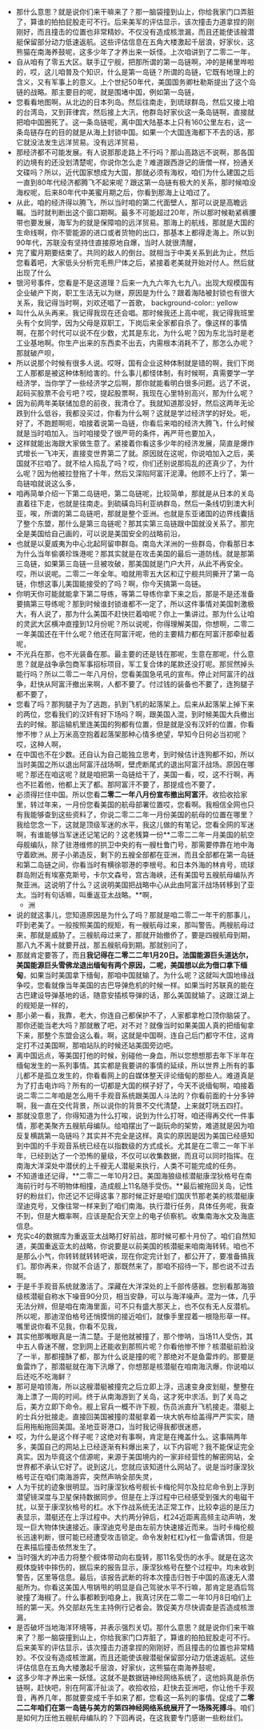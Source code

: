 - 那什么意思？就是说你们来干嘛来了？那一脑袋撞到山上，你给我家门口弄脏了，算谁的拍拍屁股走可不行。后来美军的评估显示，该次撞击力道拿捏的刚刚好，而且撞击的位置也非常精妙。不仅没有造成核泄漏，而且还能使该艘潜艇保留部分动力低速返航。这些评估信息在五角大楼激起千层浪，好家伙，这熊猫在南海养鼓呢，这多少年了才养出来一妖怪。上次咱讲到了二零二一年，
- 自从咱有了零五大区。联手辽宁舰，把那所谓的第一岛链啊，冲的是稀里哗啦的，哎，这儿咱普及个知识，什么是第一岛链？所谓的岛链，它既有地理上的含义，又有军事上的意义。上个世纪50年代，美国国务卿杜勒斯提出了这个岛链的战略。那主要目的呢，就是围堵中国，例如第一岛链，
- 您看看地图啊，从北边的日本列岛。然后往南走，到琉球群岛，然后又接上咱的台湾岛，又到菲律宾，然后接上大汛，他群岛好家伙这一条岛链啊，直接就把咱中国圈死了。这一条岛链呢，离中国大陆基本上只有160公里左右，这一条岛链存在的目的就是从海上封锁中国。如果一个大国连海都下不去的话，那它就没法发生远洋贸易。没有远洋贸易，
- 那经济都不可能发展。有人说那那走路上不行吗？那山高路远不说啊，那各国的边境有的还没划清楚呢，你说你怎么走？难道跟西游记的唐僧一样，扮通关文碟吗？所以，近代国家想成为大国，那就必须有海权，咱们为什么建国之后一直到80年代经济都腾飞不起来呢？跟这第一岛链有极大的关系，那时候咱没海权呢，后来80年代中美蜜月期之后，你看到那海上让咱过了。
- 从此，咱的经济得以腾飞，所以当时咱的第二代面壁人，那可以说是高瞻远瞩。当时就判断出这个窗口期啊。最多不可能超过20年，所以那时候勒紧裤腰带也要发展，海军为的就是保障咱的远洋贸易。那海上的航线，那就是大国的生命线啊，你不管能源的进口或者货物的出口，那基本上都得走海上。所以到90年代，苏联没有坚持住直接原地自爆，当时人就很清醒，
- 完了蜜月期要结束了。共同的敌人的倒台。就相当于中美关系到此为止，然后您看着吧，大家低头分析完毛熊尸体之后，紧接着老美就开始对付人。然后就出现了什么
- 银河号事件，您看是不是这道理？后来一九九六年九七九八。出现大规模国有企业破产下岗，职工生活无以为继，原因是为什么？跟着海陆被封锁也有很大关系，我记得当时啊，刘欢还唱了一首歌，
  background-color:: yellow
- 叫什么从头再来。我记得我现在还会唱。那时候我还上高中呢，我记得我班里头有个女同学，因为父母是双职工，下岗后来全家都自杀了。像这样的事情啊，在那个时代可以说不在少数，尤其是东北，为什么呢？因为东北当时是老工业基地啊。你生产出来的东西卖不出去，内需根本消耗不了，那怎么办呢？那就破产呗，
- 所以说那个时候有很多人说。哎呀，国有企业这种体制就是错的啊，我们下岗工人那都是被这种体制给害的。什么事儿都怪体制，有时候啊，真需要学一学经济学，当你学了一些经济学之后啊，那你就能看明白很多问题。远了不说，起码买股票不会亏吧？哎，提起股票啊，我现在心里特别高兴，那为什么呢？
- 因为前两年美联储加息的前夜，我清仓了。我就知道那没好，然后这两年无论跌到什么低谷，我都没买过，你看为什么啊？这就是学过经济学的好处。呃，好了，不跑题啊呃，咱接着说第一岛链，你看后来咱的经济大腾飞，什么时候就是当时咱加入。当时咱接受了很严苛的条件，再严苛也要加入，
- 这样就能出海跟大家做生意了。紧接着你看这多少年的经济发展，简直是爆炸式增长一飞冲天，直接变世界第二了就。原因就在这呢，你说咱加入之后，美国就不拦咱了。就不给人捣乱了吗？哎，你们还别说那捣乱的还真少了，为什么呢？因为他被拉登拖了十年，然后又深陷阿富汗泥潭。他顾不上行了，第一岛链咱就说这么多，
- 咱再简单介绍一下第二岛链吧，第二岛链呢，比较简单，那就是从日本的关岛直着往下走，也就是往南走。到硫磺岛玛利亚纳群岛，然后一条线切到澳大利亚，唉，所谓的第二岛链吧，那就是整个亚洲。也就是东亚诸国的边界线囊括了整个东盟，那什么是第三岛链呢？那其实第三岛链跟中国就没关系了。那完全是美国给自己画的，可以说是美国安全的战略前沿，
- 也就是以夏威夷为中心北起阿留申群岛。南岛大洋洲的一些群岛，你看那日本为什么当年偷袭珍珠港呢？那其实就是在攻击美国的最后一道防线。就是那第三岛链，如果第三岛链一旦被攻破，那美国就是门户大开，从此不再安全。哎，所以说呢。二零二一年全年。咱就用零五大区和辽宁舰共同撕开了第一岛链，你想这事儿美国能接受的了吗？啊，你今天搞第一岛链。
- 你明天你可能就能拿下第二导练，等第二导练你拿下来之后，那是不是还准备要搞第三导练呢？那到时候谁封锁谁都不一定了，所以这件事情对美国刺激极大，有人说了，那为什么美国不赶快拦着咱呢？你上一集讲过。那为什么让咱的灵武大区横冲直撞到12月份呢？所以说呢，你得理解美国，你想啊，二零二一年美国还在干什么呢？他还在阿富汗呢，他的主要精力都在阿富汗那牵扯着呢，
- 不光兵在那，也不光装备在那。最主要的还是钱在那呢，生意在那呢，什么意思？就是战争承包商军事招标项目，军工复合体的尾款还没打呢。那贸然掉头能行吗？所以二零二一年八月份，您看美国急吼吼的宣布。停止对阿富汗的战争，赶快从阿富汗撤出来啊，人都不要了。付过钱的装备也不要了，连狗腿子都不要了，
- 您看了吗？那狗腿子为了逃跑，扒到飞机的起落架上。后来从起落架上掉下来的两位，您看我们的汉奸有好下场吗？啊，跟美国人混，到时候美国大兵撤出去的时候。那运输机里连美国的狗都有位置，但是就是没有汉奸的位置，你看惨不惨？从上万米高空抱着起落架那种心情多绝望，早知今日何必当初呢？哎，这种人啊，
- 在中国也不在少数。还自认为自己能独立思考，到时候估计连狗都不如，所以当时美国之所以退出阿富汗战场啊，壁虎断尾式的退出阿富汗战场。原因在哪呢？那还在咱这呢？就是咱把第一岛链给干了，美国一看，哎，这不行啊，再也不拦着他，他都上天了都。那阿富汗不要了，那提成也不要了，
- 必须得拦住中国。所以您看**二零二一年八月份宣布撤出阿富汗**。收拾收拾家里，转过年来，一月份您看美国的航母部署位置哎，您看啊。我相信全网也只有我能够查到这些资料了，你说二零二二年一月份美国的航母的位置在哪里？我给您念一下，这就是顶级军迷的水平，我这儿做的有笔记，您看全网的军迷啊，有谁能够当军迷还记笔记的？这老残算一份**二零二二年一月美国的航空母舰编队，除了驻港维修的拱卫中央的有一艘杜鲁门号，那需要停靠在地中海守着欧洲。房子小弟造反，剩下的五艘全部都在亚洲，而且全部都在第一岛链和第二岛链之间，你看当时有横徐鄂港的李根号。和日本外海的林肯号，琉球群岛附近有埃塞克斯号，卡尔文森号，宫古海峡，还有美国号五艘航母编队齐聚亚洲。这说明了什么？这说明美国把战略中心从此由阿富汗战场转移到了亚太。当时有句话嘛，叫重返亚太战略。**啊，
	- 洲
- 说的就这事儿，您知道原因是为什么了吗？那就是咱二零二一年干的那事儿，吓到老美了。一般按照美国的规矩，有一艘航母过来，那叫警告。两艘航母过来，那就是威胁了。三艘航母过来了，那就开始撤侨了，要是四艘航母到期，那八九不离十就要开战，那五艘航母到期。那就别问了，
- 那就肯定要答了，而且**我记得在二零二二年1月20日。法国能源巨头道达尔，美国能源巨头雪佛龙退出缅甸有两个原因，二呢，美国想以此为借口拿下缅甸**，如果当时美国拿下缅甸，那咱中国就输了。为什么呢？这就叫大国地缘战争哎，您看就像当年美国的古巴导弹危机的时候一样。如果当时苏联真的能在古巴建设导弹基地的话，随意安插核导弹的话，那么美国就输了。这跟江湖上的规矩是一样的，
- 那小弟一看，我靠，老大，你连自己都保护不了，人家都拿枪口顶你脑袋了。那你还能当老大吗？那就散了吧，对不对？就像当时如果美国人真的把缅甸拿下来，那整个东盟会这么看。啊，这就是中国啊，连自己后门都守不住，这肯定打不过美国啊，那咱站队的时候还站美国旁边吧。
- 离中国远点，等美国打他的时候，别碰他一身血，所以您想想那去年下半年在缅甸发生的一系列事情。其实都是我要讲的事情的延续，所以世界上所有的事儿都不是孤立发生的，你看看网上的自媒体整天评论缅甸的那些人。难道真是为了打击电诈吗？所有的一切都是大国的棋子好了，今天不说缅甸啊，咱接着说二零二二年咱是怎么用千手观音系统跟美国人斗法的？你看前面的十分多钟啊，我一直在交代背景，所以说你的背景不交代清楚，上来就叮咣五四打。
- 那就没意思了，你得知道为什么打唉，说到为什么打呀，咱还得再交代一件事情，那老美聚齐五艘航母编队。给咱摆出了一副玩命的架势，难道就是因为咱反复横跳第一岛链吗？其实并不完全是这样。真实的原因是因为美国已经感知到中国的千手观音系统已经在以指数级的方式成长。尤其是在二零二一年下半年，已经到达了一个恐怖的量级，不仅可以收集数据，而且可以同时指挥。在南海大洋深处中潜伏的上千艘无人潜艇来执行，人类不可能完成的任务。
- 不知道谁还记得，**二零二一年10月2日。美国海狼级核潜艇康涅狄格号在南海前行时与不明物体相撞，造成舰上11名随手受伤。**最后被拖回关岛，记性好的粉丝们，你还记不记得这事？那时候正好是咱们国庆节那老美的核潜艇康涅迪克号，又像往常一样来到了咱们南海。执行潜行任务，具体任务呢，我查不到，但是大概率啊，应该是配合天空上的电子侦察机。收集南海水文及海底信息。
- 充实c4的数据库为重返亚太战略打好前战，那时候可都十月份了。咱们自然知道，美国重返亚太的战略，你说要是以前美国的核潜艇来咱南海转转。咱也不是那么小气，你转转就转转吧诶，现在你定完计划了，都公开了，要准备搞我们。那你再来，你就不合适了，那既然来了，那咱不招待一下，那也说不过去啊。
- 于是千手观音系统就激活了。深藏在大洋深处的上千部传感器。您别看那海狼级核潜艇自称水下噪音90分贝，相当安静，可以与海洋噪声。混为一体，几乎无法分辨，但是咱在南海里面，可不只有盛大那天上，也不仅有无人反潜机。所以呢，那迪涅伯格号还悄摸悄的接近咱们，就像手里捏着一根隐形草一样。嘴里说你看不见我，你看不见我，
- 其实他那嘴眼真是一清二楚。于是他就被撞了，那个惨呐，当场11人受伤，其中五人昏迷不醒，您到网上还能收到那照片呢？你看他惨不惨？核潜艇前脸没了一半，那都撞酥了都，那为什么说是撞的呢？那绝对不是鱼雷炸的。那要是鱼雷炸了，那潜艇就在海下汛爆了，你想那是核潜艇在咱南海汛爆，你说咱以后还吃不吃海鲜？
- 那可是咱领海，所以这艘潜艇被撞完之后立即上浮，迅速变身皮划艇，整整在海上漂了一周的时间。终于从南海游到了关岛，这才死中求活。到了关岛之后，美方立即下命令。舰上官兵一概不许下舰，伤员派直升飞机接走。潜艇上的士兵分批接走。直接回美国被撞的潜艇拿着一块大帆布给盖得严严实实，随后用拖船拖回美国。圣地亚哥港口，当时我记得我都很迷惑，
- 哎，为什么是这个样子呢？这绝对有事啊，肯定是在掩盖什么。这事隔两年多，美国自己的网站上已经逐渐有料爆出来了，以下内容呢？我不能保证完全真实。因为毕竟这个信源呢，来源于美国境内的一家非经营性的解密网站，全世界都不承认它好了。说到这儿，您就应该知道什么网站了。说是当时康涅狄格号正在咱们南海游弈，突然声呐全部失灵，
- 人为干扰的迹象很明显。当时康涅狄格号舰长卡梅伦阿尔及拉尼命令到上浮到潜望镜深度与卫星保持数据同步。但是在上浮过程中已经感受到强大的电磁干扰，以至于康涅狄格号的杠。水下作战系统无法正常工作，比较幸运的是压力表显示，潜艇还在上浮过程中。大约两分钟后，杠24近距离高频主动声呐，发现一巨大物体快速接近。康涅迪克号是由左前方快速接近而来。当时卡梅伦舰长迅速判断，很可能已经遭受攻击锁定。命令发射杠杠ly杠一鱼雷诱饵，但是在素描后撞击依然发生了。
- 当时强大的冲击力将整个舰体带动向右旋转，那11名受伤的水手。就是在这次舰体旋转中摔伤的，据后来的报告显示，康涅狄格号在整个过程中。均未收到警告，区里等信息。最后，该报告武断的将本次撞击归咎于中国的高速无人潜艇所为。你看这美国人甩锅甩的明显是自己驾驶水平不行嘛，那肯定是酒后驾驶撞了海椒了。什么事都赖到咱身上，我真讨厌在二零二一年10月8日咱们上班的第一天。外交部赵先生主持例行记者会。敦促美方尽快调查是否造成核泄漏，
- 是否破坏当地海洋环境等，并表示强烈关切。那什么意思？就是说你们来干嘛来了？那一脑袋撞到山上，你给我家门口弄脏了，算谁的拍拍屁股走可不行。后来美军的评估显示，该次撞击力道拿捏的刚刚好，而且撞击的位置也非常精妙。不仅没有造成核泄漏，而且还能使该艘潜艇保留部分动力低速返航。这些评估信息在五角大楼激起千层浪，好家伙，这熊猫在南海养鼓呢，
- 这多少年才养出来一妖怪。这就不是数据链神经网络系统了，这他妈真是杀伤链啊，赶快吧，别在阿富汗扯淡了。收拾收拾，赶快去亚洲吧，你让他千手观音，再养几年，那就要变成千手如来了都，您看这一系列的事情。促成了**二零二二年咱们在第一岛链与美方的第四神经网络系统展开了一场殊死搏斗**。咱们是如何力压他五艘航母编队的？下回再说，在这我要专门感谢一些粉丝们。